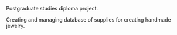 Postgraduate studies diploma project.

Creating and managing database  of supplies for creating handmade jewelry.


